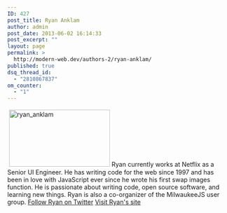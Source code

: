 ```yaml
---
ID: 427
post_title: Ryan Anklam
author: admin
post_date: 2013-06-02 16:14:33
post_excerpt: ""
layout: page
permalink: >
  http://modern-web.dev/authors-2/ryan-anklam/
published: true
dsq_thread_id:
  - "2810867837"
om_counter:
  - "1"
---
```

[<img class="size-medium wp-image-433 alignright" style="margin: 4px;" alt="ryan_anklam" src="http://flippinawesome.org/wp-content/uploads/2013/06/ryan_anklam-230x130.jpg" width="230" height="130" />][1]Ryan currently works at Netflix as a Senior UI Engineer. He has writing code for the web since 1997 and has been in love with JavaScript ever since he wrote his first swap images function. He is passionate about writing code, open source software, and learning new things. Ryan is also a co-organizer of the MilwaukeeJS user group. [Follow Ryan on Twitter][2] [Visit Ryan's site][3]

 [1]: http://flippinawesome.org/wp-content/uploads/2013/06/ryan_anklam.jpg
 [2]: https://twitter.com/bittersweetryan
 [3]: http://blog.bittersweetryan.com/